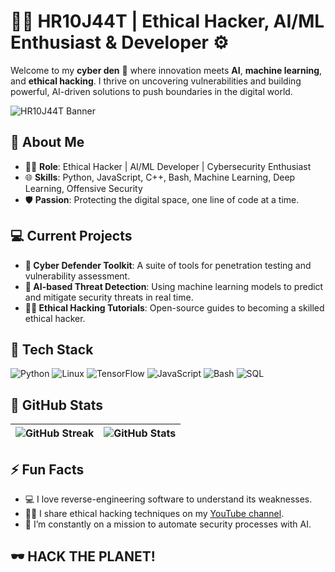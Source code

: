 # 👨‍💻 HR10J44T | Ethical Hacker, AI/ML Enthusiast & Developer ⚙️

Welcome to my **cyber den** 👾 where innovation meets **AI**, **machine learning**, and **ethical hacking**. I thrive on uncovering vulnerabilities and building powerful, AI-driven solutions to push boundaries in the digital world.

![HR10J44T Banner](https://user-images.githubusercontent.com/XXX/your-banner.png) <!-- Add your custom banner here -->

## 🚀 About Me
- 🧑‍💻 **Role**: Ethical Hacker | AI/ML Developer | Cybersecurity Enthusiast
- 🌐 **Skills**: Python, JavaScript, C++, Bash, Machine Learning, Deep Learning, Offensive Security
- 🛡️ **Passion**: Protecting the digital space, one line of code at a time.

## 💻 Current Projects
- **🔐 Cyber Defender Toolkit**: A suite of tools for penetration testing and vulnerability assessment.
- **🤖 AI-based Threat Detection**: Using machine learning models to predict and mitigate security threats in real time.
- **👨‍🏫 Ethical Hacking Tutorials**: Open-source guides to becoming a skilled ethical hacker.

## 🔧 Tech Stack
![Python](https://img.shields.io/badge/-Python-3776AB?style=flat&logo=python&logoColor=white)
![Linux](https://img.shields.io/badge/-Linux-FCC624?style=flat&logo=linux&logoColor=black)
![TensorFlow](https://img.shields.io/badge/-TensorFlow-FF6F00?style=flat&logo=tensorflow&logoColor=white)
![JavaScript](https://img.shields.io/badge/-JavaScript-F7DF1E?style=flat&logo=javascript&logoColor=black)
![Bash](https://img.shields.io/badge/-Bash-4EAA25?style=flat&logo=gnu-bash&logoColor=white)
![SQL](https://img.shields.io/badge/-SQL-336791?style=flat&logo=postgresql&logoColor=white)

## 🧠 GitHub Stats

| ![GitHub Streak](https://github-readme-streak-stats.herokuapp.com?user=HR10J44T&theme=radical&date_format=j%20M%5B%20Y%5D) | ![GitHub Stats](https://github-readme-stats.vercel.app/api?username=HR10J44T&show_icons=true&theme=radical) |
| --- | --- |

## ⚡ Fun Facts
- 💻 I love reverse-engineering software to understand its weaknesses.
- 👨‍🏫 I share ethical hacking techniques on my [YouTube channel](#).
- 🎯 I’m constantly on a mission to automate security processes with AI.

## 🕶️ HACK THE PLANET!

